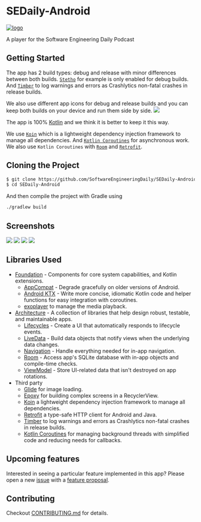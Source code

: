 # SEDaily-Android

[![logo](https://i.imgur.com/3OtP3p8.png)](https://softwareengineeringdaily.com/)

A player for the Software Engineering Daily Podcast

Getting Started
---------------
The app has 2 build types: debug and release with minor differences between both builds. [`Stetho`](http://facebook.github.io/stetho/) for example is only enabled for debug builds. And [`Timber`](https://github.com/JakeWharton/timber) to log warnings and errors as Crashlytics non-fatal crashes in release builds.

We also use different app icons for debug and release builds and you can keep both builds on your device and run them side by side.
![](screenshots/debug-release-icons.png)

The app is 100% [Kotlin](http://kotlinlang.org) and we think it is better to keep it this way.

We use [`Koin`](https://insert-koin.io) which is a lightweight dependency injection framework to manage all dependencies. And [`Kotlin Coroutines`](https://kotlinlang.org/docs/reference/coroutines-overview.html) for asynchronous work. We also use `Kotlin Coroutines` with [`Room`](https://developer.android.com/topic/libraries/architecture/room) and [`Retrofit`](https://square.github.io/retrofit/).

Cloning the Project
-------------------
```sh
$ git clone https://github.com/SoftwareEngineeringDaily/SEDaily-Android.git
$ cd SEDaily-Android
```

And then compile the project with Gradle using
```sh
./gradlew build
```

Screenshots
-----------
![](screenshots/1.png)
![](screenshots/2.png)
![](screenshots/3.png)
![](screenshots/4.png)

Libraries Used
--------------
* [Foundation][0] - Components for core system capabilities, and Kotlin extensions.
  * [AppCompat][1] - Degrade gracefully on older versions of Android.
  * [Android KTX][2] - Write more concise, idiomatic Kotlin code and helper functions for easy integration with coroutines.
  * [exoplayer][6] to manage the media playback.
* [Architecture][10] - A collection of libraries that help design robust, testable, and maintainable apps.
  * [Lifecycles][12] - Create a UI that automatically responds to lifecycle events.
  * [LiveData][13] - Build data objects that notify views when the underlying data changes.
  * [Navigation][14] - Handle everything needed for in-app navigation.
  * [Room][16] - Access app's SQLite database with in-app objects and compile-time checks.
  * [ViewModel][17] - Store UI-related data that isn't destroyed on app rotations.
* Third party
  * [Glide][90] for image loading.
  * [Epoxy][3] for building complex screens in a RecyclerView.
  * [Koin][4] a lightweight dependency injection framework to manage all dependencies.
  * [Retrofit][5] a type-safe HTTP client for Android and Java.
  * [Timber][7] to log warnings and errors as Crashlytics non-fatal crashes in release builds.
  * [Kotlin Coroutines][91] for managing background threads with simplified code and reducing needs for callbacks.

[0]: https://developer.android.com/jetpack/components
[1]: https://developer.android.com/topic/libraries/support-library/packages#v7-appcompat
[2]: https://developer.android.com/kotlin/ktx
[3]: https://github.com/airbnb/epoxy
[4]: https://insert-koin.io
[5]: https://square.github.io/retrofit/
[6]: https://exoplayer.dev
[7]: https://github.com/JakeWharton/timber
[10]: https://developer.android.com/jetpack/arch/
[12]: https://developer.android.com/topic/libraries/architecture/lifecycle
[13]: https://developer.android.com/topic/libraries/architecture/livedata
[14]: https://developer.android.com/topic/libraries/architecture/navigation/
[16]: https://developer.android.com/topic/libraries/architecture/room
[17]: https://developer.android.com/topic/libraries/architecture/viewmodel
[90]: https://bumptech.github.io/glide/
[91]: https://kotlinlang.org/docs/reference/coroutines-overview.html

Upcoming features
-----------------
Interested in seeing a particular feature implemented in this app? Please open a new [issue](https://github.com/SoftwareEngineeringDaily/software-engineering-daily-android/issues) with a [feature proposal](https://github.com/SoftwareEngineeringDaily/software-engineering-daily-android#feature-proposals).

Contributing
------------
Checkout [CONTRIBUTING.md](https://github.com/SoftwareEngineeringDaily/software-engineering-daily-android/CONTRIBUTING.md) for details.
